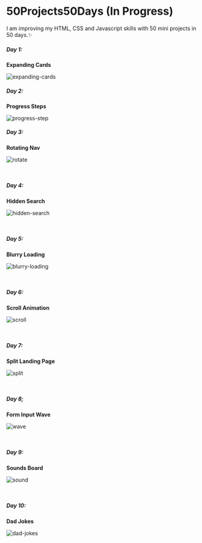# 50Projects50Days (In Progress)
 </hr>
I am improving my HTML, CSS and Javascript skills with 50 mini projects in 50 days.✨
<br>
 <h5>Day 1:</h5>
 <strong>Expanding Cards</strong>
 <br>
 
![expanding-cards](https://user-images.githubusercontent.com/101289998/214534429-92fc9b33-2e49-4d80-b584-3f08064a50e4.gif)
<br>
<h5>Day 2:</h5>
 <strong>Progress Steps</strong>
 <br>
 
 ![progress-step](https://user-images.githubusercontent.com/101289998/214562236-2952a6c1-9e4f-4177-82a6-5cadd664d375.gif)

<h5>Day 3:</h5>
 <strong>Rotating Nav</strong>
 <br>
 
 ![rotate](https://user-images.githubusercontent.com/101289998/215091311-23c6cdb7-1226-4518-963e-405c375850a9.gif)

<br>

<h5>Day 4:</h5>
 <strong>Hidden Search</strong>
 <br>
 
![hidden-search](https://user-images.githubusercontent.com/101289998/215263707-7f33e683-3346-4257-934d-0bca999dfcff.gif)

<br>

<h5>Day 5:</h5>
 <strong>Blurry Loading</strong>
 <br> 
 
 ![blurry-loading](https://user-images.githubusercontent.com/101289998/215319728-d012807a-e443-435d-a7b2-5b53e7cc9667.gif)
 
<br>

<h5>Day 6:</h5>
 <strong>Scroll Animation</strong>
 <br> 
 
 ![scroll](https://user-images.githubusercontent.com/101289998/215455278-9ebd66c8-ca61-4e75-a98a-c93f2473ae56.gif)
 
<br>

<h5>Day 7:</h5>
 <strong>Split Landing Page</strong>
 <br> 
 
 ![split](https://user-images.githubusercontent.com/101289998/215730625-5b9e2f21-6d40-41d9-9e5e-e280d3309963.gif)
 
<br>

<h5>Day 8;</h5>
 <strong>Form Input Wave</strong>
 <br> 
 
![wave](https://user-images.githubusercontent.com/101289998/216009018-5fdae482-8e02-450a-8704-52f01b414a79.gif)

<br>

<h5>Day 9:</h5>
 <strong>Sounds Board</strong>
 <br> 
 
 ![sound](https://user-images.githubusercontent.com/101289998/216278775-7db76a60-3d05-4dd4-a640-a106b9f08a7d.gif)

<br>

<h5>Day 10:</h5>
 <strong>Dad Jokes</strong>
 <br> 
 
![dad-jokes](https://user-images.githubusercontent.com/101289998/216572306-72e2a7c2-5469-404d-94bd-2254dccfb44b.gif)

<br>
